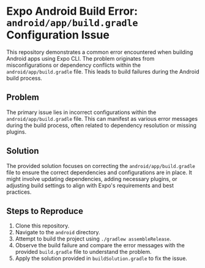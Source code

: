 # Expo Android Build Error: `android/app/build.gradle` Configuration Issue

This repository demonstrates a common error encountered when building Android apps using Expo CLI. The problem originates from misconfigurations or dependency conflicts within the `android/app/build.gradle` file. This leads to build failures during the Android build process.

## Problem
The primary issue lies in incorrect configurations within the `android/app/build.gradle` file.  This can manifest as various error messages during the build process, often related to dependency resolution or missing plugins.

## Solution
The provided solution focuses on correcting the `android/app/build.gradle` file to ensure the correct dependencies and configurations are in place. It might involve updating dependencies, adding necessary plugins, or adjusting build settings to align with Expo's requirements and best practices.

## Steps to Reproduce
1. Clone this repository.
2. Navigate to the `android` directory.
3. Attempt to build the project using `./gradlew assembleRelease`.
4. Observe the build failure and compare the error messages with the provided `build.gradle` file to understand the problem.
5. Apply the solution provided in `buildSolution.gradle` to fix the issue.